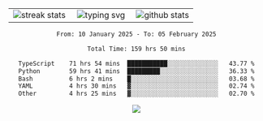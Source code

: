 <div align="center">
  <table style="border: none;" border="0" cellspacing="0" cellpadding="0">
    <tr>
      <td align="center" width="33%">
        <img src="https://github-readme-streak-stats.herokuapp.com/?user=kurtismassey&theme=tokyonight&hide_border=true" alt="streak stats" />
      </td>
      <td align="center" width="33%">
        <img src="https://readme-typing-svg.herokuapp.com/?font=Fira+Code&weight=600&size=15&duration=4000&pause=1000&color=00FF00&center=true&vCenter=true&random=false&width=150&lines=Hey%2C+I%27m+Kurtis!" alt="typing svg" />
      </td>
      <td align="center" width="33%">
        <img src="https://github-readme-stats.vercel.app/api?username=kurtismassey&show_icons=true&theme=tokyonight&hide_title=true" alt="github stats" />
      </td>
    </tr>
  </table>
</div>
<div align="center">

<!--START_SECTION:waka-->

```txt
From: 10 January 2025 - To: 05 February 2025

Total Time: 159 hrs 50 mins

TypeScript    71 hrs 54 mins  ███████████░░░░░░░░░░░░░░   43.77 %
Python        59 hrs 41 mins  █████████░░░░░░░░░░░░░░░░   36.33 %
Bash          6 hrs 2 mins    █░░░░░░░░░░░░░░░░░░░░░░░░   03.68 %
YAML          4 hrs 30 mins   ▓░░░░░░░░░░░░░░░░░░░░░░░░   02.74 %
Other         4 hrs 25 mins   ▓░░░░░░░░░░░░░░░░░░░░░░░░   02.70 %
```

<!--END_SECTION:waka-->

  <img src="https://github-readme-activity-graph.vercel.app/graph?username=kurtismassey&theme=tokyo-night&hide_border=true&custom_title=Contribution%20Graph" />

</div>